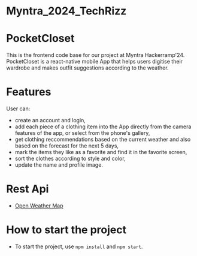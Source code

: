 # Myntra_2024_TechRizz

# PocketCloset
This is the frontend code base for our project at Myntra Hackerramp'24. 
PocketCloset is a react-native mobile App that helps users digitise their wardrobe and makes outfit suggestions according to the weather. 


# Features
User can:  
- create an account and login,  
- add each piece of a clothing item into the App directly from the camera features of the app, or select from the phone's gallery,
- get clothing reccommendations based on the current weather and also based on the forecast for the next 5 days,
- mark the items they like as a favorite and find it in the favorite screen,
- sort the clothes according to style and color,
- update the name and profile image. 

 

# Rest Api
- [Open Weather Map](https://openweathermap.org/)

# How to start the project
- To start the project, use `npm install` and `npm start`.
